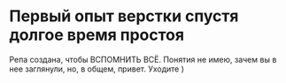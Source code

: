 # Первый опыт верстки спустя долгое время простоя
Репа создана, чтобы ВСПОМНИТЬ ВСЁ. Понятия не имею, зачем вы в нее заглянули, но, в общем, привет. Уходите )